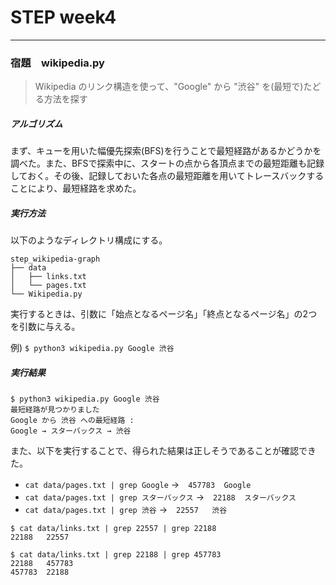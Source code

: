 # STEP week4

---

### 宿題　wikipedia.py
> Wikipedia のリンク構造を使って、"Google" から "渋谷" を(最短で)たどる方法を探す

##### アルゴリズム
まず、キューを用いた幅優先探索(BFS)を行うことで最短経路があるかどうかを調べた。また、BFSで探索中に、スタートの点から各頂点までの最短距離も記録しておく。その後、記録しておいた各点の最短距離を用いてトレースバックすることにより、最短経路を求めた。

##### 実行方法
以下のようなディレクトリ構成にする。
```
step_wikipedia-graph
├── data
│   ├── links.txt
│   └── pages.txt
└── Wikipedia.py
```
実行するときは、引数に「始点となるページ名」「終点となるページ名」の2つを引数に与える。

例) `$ python3 wikipedia.py Google 渋谷`

##### 実行結果
```
$ python3 wikipedia.py Google 渋谷
最短経路が見つかりました
Google から 渋谷 への最短経路 :
Google → スターバックス → 渋谷
```

また、以下を実行することで、得られた結果は正しそうであることが確認できた。
* `cat data/pages.txt | grep Google` →　`457783	Google`
* `cat data/pages.txt | grep スターバックス` →　`22188	スターバックス`
* `cat data/pages.txt | grep 渋谷` →　`22557	渋谷`


```
$ cat data/links.txt | grep 22557 | grep 22188
22188	22557

$ cat data/links.txt | grep 22188 | grep 457783
22188	457783
457783	22188
```
　
